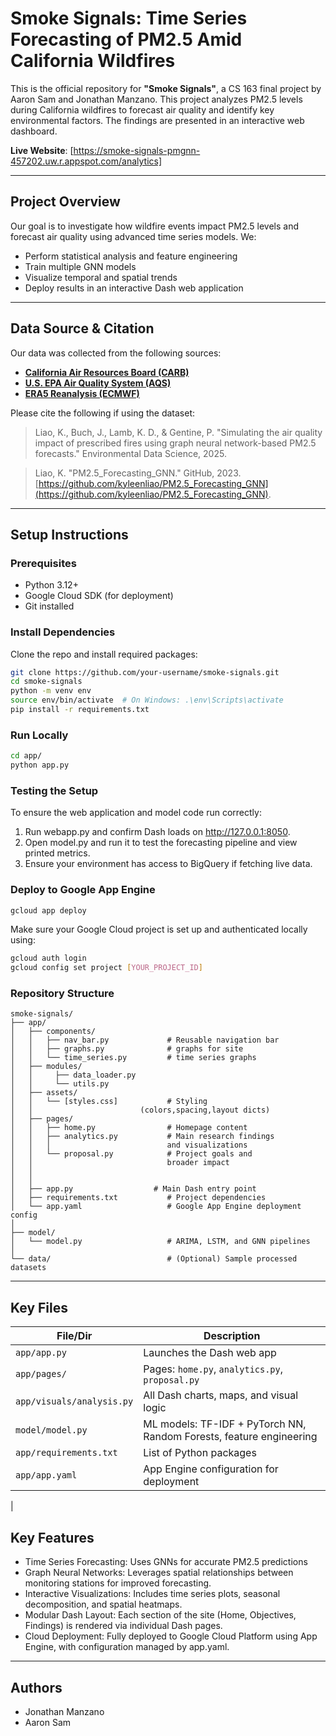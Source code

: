 # Smoke Signals: Time Series Forecasting of PM2.5 Amid California Wildfires

This is the official repository for **"Smoke Signals"**, a CS 163 final project by Aaron Sam and Jonathan Manzano. This project analyzes PM2.5 levels during California wildfires to forecast air quality and identify key environmental factors. The findings are presented in an interactive web dashboard.

**Live Website**: [https://smoke-signals-pmgnn-457202.uw.r.appspot.com/analytics]

---

## Project Overview

Our goal is to investigate how wildfire events impact PM2.5 levels and forecast air quality using advanced time series models. We:
- Perform statistical analysis and feature engineering
- Train multiple GNN models
- Visualize temporal and spatial trends
- Deploy results in an interactive Dash web application

---

## Data Source & Citation

Our data was collected from the following sources:

- **[California Air Resources Board (CARB)](https://ww2.arb.ca.gov/)**
- **[U.S. EPA Air Quality System (AQS)](https://www.epa.gov/aqs)**
- **[ERA5 Reanalysis (ECMWF)](https://cds.climate.copernicus.eu/datasets/reanalysis-era5-single-levels?tab=overview)**


Please cite the following if using the dataset:

> Liao, K., Buch, J., Lamb, K. D., & Gentine, P. "Simulating the air quality impact of prescribed fires using graph neural network-based PM2.5 forecasts." Environmental Data Science, 2025.

> Liao, K. "PM2.5_Forecasting_GNN." GitHub, 2023. [https://github.com/kyleenliao/PM2.5_Forecasting_GNN](https://github.com/kyleenliao/PM2.5_Forecasting_GNN).

---

## Setup Instructions

### Prerequisites
- Python 3.12+
- Google Cloud SDK (for deployment)
- Git installed

### Install Dependencies

Clone the repo and install required packages:

```bash
git clone https://github.com/your-username/smoke-signals.git
cd smoke-signals
python -m venv env
source env/bin/activate  # On Windows: .\env\Scripts\activate
pip install -r requirements.txt
```

### Run Locally
```bash
cd app/
python app.py
```

### Testing the Setup
To ensure the web application and model code run correctly:

1. Run webapp.py and confirm Dash loads on http://127.0.0.1:8050.
2. Open model.py and run it to test the forecasting pipeline and view printed metrics.
3. Ensure your environment has access to BigQuery if fetching live data.


### Deploy to Google App Engine
```bash
gcloud app deploy
```

Make sure your Google Cloud project is set up and authenticated locally using:

```bash
gcloud auth login
gcloud config set project [YOUR_PROJECT_ID]
```




### Repository Structure
```plaintext
smoke-signals/
├── app/
│   ├── components/
│   │   ├── nav_bar.py             # Reusable navigation bar
│   │   ├── graphs.py              # graphs for site
│   │   └── time_series.py         # time series graphs
│   ├── modules/
│   │     ├── data_loader.py
│   │     └── utils.py
│   ├── assets/
│   │   └── [styles.css]           # Styling   
│   │                        (colors,spacing,layout dicts)
│   ├── pages/
│   │   ├── home.py                # Homepage content
│   │   ├── analytics.py           # Main research findings 
│   │   │                          and visualizations
│   │   └── proposal.py            # Project goals and 
│   │                              broader impact
│   │
│   │ 
│   ├── app.py                  # Main Dash entry point
│   ├── requirements.txt           # Project dependencies
│   └── app.yaml                   # Google App Engine deployment config
│
├── model/
│   └── model.py                   # ARIMA, LSTM, and GNN pipelines
│
└── data/                          # (Optional) Sample processed datasets

```
---

## Key Files
| File/Dir                       | Description |
|-------------------------------|-------------|
| `app/app.py`                   | Launches the Dash web app |
| `app/pages/`           | Pages: `home.py`, `analytics.py`, `proposal.py` |
| `app/visuals/analysis.py` | All Dash charts, maps, and visual logic |
| `model/model.py`              | ML models: TF-IDF + PyTorch NN, Random Forests, feature engineering |
| `app/requirements.txt`            | List of Python packages |
| `app/app.yaml`                    | App Engine configuration for deployment |
| 


## Key Features
- Time Series Forecasting: Uses GNNs for accurate PM2.5 predictions
- Graph Neural Networks: Leverages spatial relationships between monitoring stations for improved forecasting.
- Interactive Visualizations: Includes time series plots, seasonal decomposition, and spatial heatmaps.
- Modular Dash Layout: Each section of the site (Home, Objectives, Findings) is rendered via individual Dash pages.
- Cloud Deployment: Fully deployed to Google Cloud Platform using App Engine, with configuration managed by app.yaml.

---
## Authors
- Jonathan Manzano
- Aaron Sam


